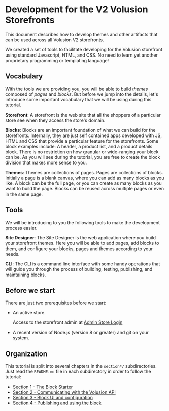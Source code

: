 # Development for the V2 Volusion Storefronts

This document describes how to develop themes and other artifacts that can be
used across all Volusion V2 storefronts.

We created a set of tools to facilitate developing for the Volusion storefront
using standard Javascript, HTML, and CSS. No need to learn yet another proprietary
programming or templating language!

## Vocabulary

With the tools we are providing you, you will be able to build *themes*
composed of *pages* and *blocks*. But before we jump into the details,
let's introduce some important vocabulary that we will be using during this
tutorial.

**Storefront**: A storefront is the web site that all the shoppers of a particular
store see when they access the store's domain.

**Blocks**: Blocks are an important foundation of what we can build for the
storefronts. Internally, they are just self contained apps developed with JS,
HTML and CSS that provide a particular feature for the storefronts. Some block
examples include: A header, a product list, and a product details block. There
is no restriction on how granular or wide-ranging your block can be. As you will see
during the tutorial, you are free to create the block division that makes more
sense to you.

**Themes**: Themes are collections of pages. Pages are collections of blocks. Initially
a page is a blank canvas, where you can add as many blocks as you like. A block
can be the full page, or you can create as many blocks as you want to build the
page. Blocks can be reused across multiple pages or even in the same page.


## Tools

We will be introducing to you the following tools to make the development process
easier.

**Site Designer**: The Site Designer is the web application where you build your
storefront themes. Here you will be able to add pages, add blocks to them, and
configure your blocks, pages and themes according to your needs.

**CLI**: The CLI is a command line interface with some handy operations that will
guide you through the process of building, testing, publishing, and maintaining blocks.


## Before we start

There are just two prerequisites before we start:

* An active store. 

  Access to the storefront admin at [Admin Store Login][login]

* A recent version of Node.js (version 8 or greater) and git on your system.


## Organization

This tutorial is split into several chapters in the `section*/` subdirectories. Just
read the `README.md` file in each subdirectory in order to follow the tutorial:

* [Section 1 - The Block Starter][section1]
* [Section 2 - Communicating with the Volusion API][section2]
* [Section 3 - Block UI and configuration][section3]
* [Section 4 - Publishing and using the block][section4]

[login]: https://www.volusion.com/login
[section1]: ./section1
[section2]: ./section2
[section3]: ./section3
[section4]: ./section4
